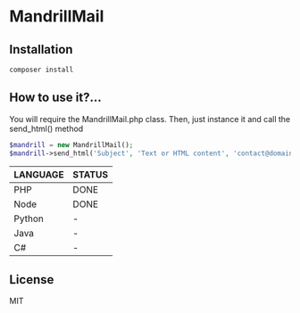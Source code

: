 # MandrillMail

## Installation

```sh
composer install
```
## How to use it?...
You will require the MandrillMail.php class. Then, just instance it and call the send_html() method 

```php
$mandrill = new MandrillMail();
$mandrill->send_html('Subject', 'Text or HTML content', 'contact@domain.com');
```

| LANGUAGE | STATUS |
| ------ | ------ |
| PHP | DONE |
| Node | DONE |
| Python | - |
| Java | - |
| C# | - |

## License

MIT

[DOC]: https://mailchimp.com/developer/transactional/guides/send-first-email/#send-your-first-email 


